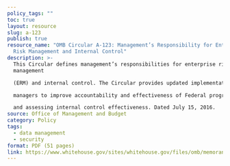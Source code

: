 ```yaml
---
policy_tags: ""
toc: true
layout: resource
slug: a-123
publish: true
resource_name: "OMB Circular A-123: Management’s Responsibility for Enterprise
  Risk Management and Internal Control"
description: >-
  This Circular defines management’s responsibilities for enterprise risk
  management

  (ERM) and internal control. The Circular provides updated implementation guidance to Federal

  managers to improve accountability and effectiveness of Federal programs as well as mission support operations through implementation of ERM practices and by establishing, maintaining,

  and assessing internal control effectiveness. Dated July 15, 2016.
source: Office of Management and Budget
category: Policy
tags:
  - data management
  - security
format: PDF (51 pages)
link: https://www.whitehouse.gov/sites/whitehouse.gov/files/omb/memoranda/2016/m-16-17.pdf
---
```

